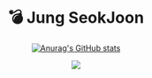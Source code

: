 <div align="center">  

  # 💣 Jung SeokJoon
  
  [![Anurag's GitHub stats](https://github-readme-stats.vercel.app/api?username=eshc123&hide=stars)](https://github.com/eshc123/github-readme-stats)
  
  <a href="https://hits.seeyoufarm.com"><img src="https://hits.seeyoufarm.com/api/count/incr/badge.svg?url=https%3A%2F%2Fgithub.com%2Feshc123&count_bg=%23000000&title_bg=%23555555&icon=github.svg&icon_color=%23E7E7E7&title=github&edge_flat=false"/></a>
  
<!--   ## Skills
  [![](https://img.shields.io/badge/Android-3DDC84?style=flat-square&logo=Android&logoColor=white)](https://developer.android.com/?hl=ko) 
  [![](https://img.shields.io/badge/Kotlin-0095D5?style=flat-square&logo=Kotlin&logoColor=white)](https://kotlinlang.org/)

  [![](https://img.shields.io/badge/AndroidStudio-3DDC84?style=flat-square&logo=Android&logoColor=white)](https://developer.android.com/studio) 
  [![](https://img.shields.io/badge/IntelliJ-000000?style=flat-square&logo=IntelliJIDEA&logoColor=white)](https://www.jetbrains.com/ko-kr/idea/) 

  [![](https://img.shields.io/badge/Git-F05032?style=flat-square&logo=Git&logoColor=white)](https://git-scm.com/) 
  [![](https://img.shields.io/badge/GitHub-000000?style=flat-square&logo=Github&logoColor=white)](https://github.com/) 


 -->

</div>
